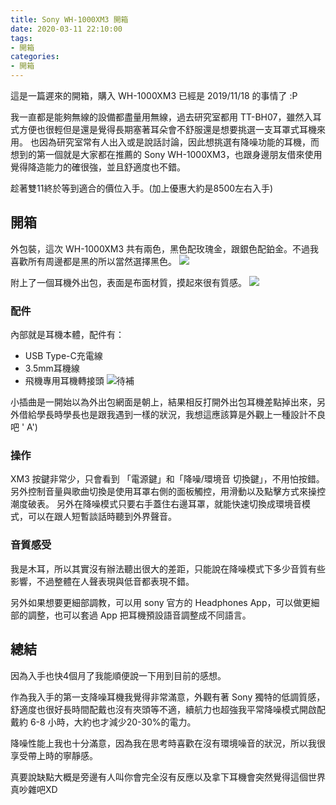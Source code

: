 ```yaml
---
title: Sony WH-1000XM3 開箱
date: 2020-03-11 22:10:00
tags:
- 開箱
categories:
- 開箱
---
```


這是一篇遲來的開箱，購入 WH-1000XM3 已經是 2019/11/18 的事情了 :P

我一直都是能夠無線的設備都盡量用無線，過去研究室都用 TT-BH07，雖然入耳式方便也很輕但是還是覺得長期塞著耳朵會不舒服還是想要挑選一支耳罩式耳機來用。
也因為研究室常有人出入或是說話討論，因此想挑選有降噪功能的耳機，而想到的第一個就是大家都在推薦的 Sony WH-1000XM3，也跟身邊朋友借來使用覺得降造能力的確很強，並且舒適度也不錯。

趁著雙11終於等到適合的價位入手。(加上優惠大約是8500左右入手)

## 開箱

外包裝，這次 WH-1000XM3 共有兩色，黑色配玫瑰金，跟銀色配鉑金。不過我喜歡所有周邊都是黑的所以當然選擇黑色。
![](https://i.imgur.com/yd6hBu3.jpg)

附上了一個耳機外出包，表面是布面材質，摸起來很有質感。
![](https://i.imgur.com/sSSZRcc.jpg)

### 配件

內部就是耳機本體，配件有：
- USB Type-C充電線
- 3.5mm耳機線
- 飛機專用耳機轉接頭
![待補]()

小插曲是一開始以為外出包網面是朝上，結果相反打開外出包耳機差點掉出來，另外借給學長時學長也是跟我遇到一樣的狀況，我想這應該算是外觀上一種設計不良吧 ' A')

### 操作

XM3 按鍵非常少，只會看到 「電源鍵」和「降噪/環境音 切換鍵」，不用怕按錯。
另外控制音量與歌曲切換是使用耳罩右側的面板觸控，用滑動以及點擊方式來操控潮度破表。
另外在降噪模式只要右手蓋住右邊耳罩，就能快速切換成環境音模式，可以在跟人短暫談話時聽到外界聲音。

### 音質感受

我是木耳，所以其實沒有辦法聽出很大的差距，只能說在降噪模式下多少音質有些影響，不過整體在人聲表現與低音都表現不錯。

另外如果想要更細部調教，可以用 sony 官方的 Headphones App，可以做更細部的調整，也可以套過 App 把耳機預設語音調整成不同語言。

## 總結

因為入手也快4個月了我能順便說一下用到目前的感想。

作為我入手的第一支降噪耳機我覺得非常滿意，外觀有著 Sony 獨特的低調質感，舒適度也很好長時間配戴也沒有夾頭等不適，續航力也超強我平常降噪模式開啟配戴約 6-8 小時，大約也才減少20-30%的電力。

降噪性能上我也十分滿意，因為我在思考時喜歡在沒有環境噪音的狀況，所以我很享受帶上時的寧靜感。

真要說缺點大概是旁邊有人叫你會完全沒有反應以及拿下耳機會突然覺得這個世界真吵雜吧XD
